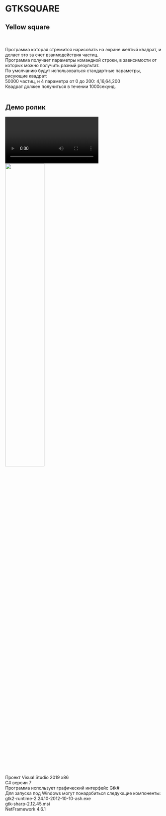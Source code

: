 # GTKSQUARE
<h2>Yellow square</h2><br>
<br>
Программа которая стремится нарисовать на экране желтый квадрат, и делает это за счет взаимодействия частиц.<br>
Программа получает параметры командной строки, в зависимости от которых можно получить разный результат.<br>
По умолчанию будут использоваться стандартные параметры, рисующие квадрат: <br>
50000 частиц, и 4 параметра от 0 до 200: 4,16,64,200<br>
Квадрат должен получиться в течении 1000секунд.<br>
<br>
<h2> Демо ролик</h2>
<video>http://youtu.be/36PWArC3ZGU</video>
<br>
<image src="https://github.com/NBAH79/GTKSQUARE/blob/master/duck.png" style="width:50%;height:50%"/>
<br>
<br>
Проект Visual Studio 2019 x86<br>
C# версии 7<br>
Программа использует графический интерфейс Gtk#<br>
Для запуска под Windows могут понадобиться следующие компоненты:<br>
gtk2-runtime-2.24.10-2012-10-10-ash.exe<br>
gtk-sharp-2.12.45.msi<br>
NetFramework 4.6.1
